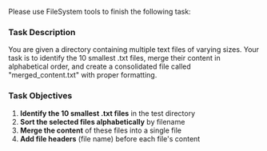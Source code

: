 Please use FileSystem tools to finish the following task:

### Task Description

You are given a directory containing multiple text files of varying sizes. Your task is to identify the 10 smallest .txt files, merge their content in alphabetical order, and create a consolidated file called "merged_content.txt" with proper formatting.

### Task Objectives

1. **Identify the 10 smallest .txt files** in the test directory
2. **Sort the selected files alphabetically** by filename
3. **Merge the content** of these files into a single file
4. **Add file headers** (file name) before each file's content
